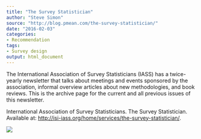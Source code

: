 ```yaml
---
title: "The Survey Statistician"
author: "Steve Simon"
source: "http://blog.pmean.com/the-survey-statistician/"
date: "2016-02-03"
categories:
- Recommendation
tags:
- Survey design
output: html_document
---
```


The International Association of Survey Statisticians (IASS) has a
twice-yearly newsletter that talks about meetings and events sponsored
by the association, informal overview articles about new methodologies,
and book reviews. This is the archive page for the current and all
previous issues of this newsletter.

<!---More--->

International Association of Survey Statisticians. The Survey
Statistician. Available at:
<http://isi-iass.org/home/services/the-survey-statistician/>.

![](http://www.pmean.com/images/images/16/the-survey-statistician01.png)




